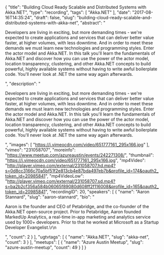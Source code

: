 {
  "title": "Building Cloud Ready Scalable and Distributed Systems with Akka.NET",
  "type": "recording",
  "tags": [
    "Akka.NET"
  ],
  "date": "2017-08-16T14:35:24",
  "draft": false,
  "slug": "building-cloud-ready-scalable-and-distributed-systems-with-akka-net",
  "abstract": "<p>Developers are living in exciting, but more demanding times - we're expected to create applications and services that can deliver better value faster, at higher volumes, with less downtime. And in order to meet these demands we must learn new technologies and programming styles. Enter the actor model and Akka.NET. In this talk you'll learn the fundamentals of Akka.NET and discover how you can use the power of the actor model, location transparency, clustering, and other Akka.NET concepts to build powerful, highly available systems without having to write awful boilerplate code. You'll never look at .NET the same way again afterwards.</p>",
  "description": "<p>Developers are living in exciting, but more demanding times - we're expected to create applications and services that can deliver better value faster, at higher volumes, with less downtime. And in order to meet these demands we must learn new technologies and programming styles. Enter the actor model and Akka.NET. In this talk you'll learn the fundamentals of Akka.NET and discover how you can use the power of the actor model, location transparency, clustering, and other Akka.NET concepts to build powerful, highly available systems without having to write awful boilerplate code. You'll never look at .NET the same way again afterwards.</p>",
  "images": [
    "https://i.vimeocdn.com/video/651777161_295x166.jpg"
  ],
  "vimeo": "231058707",
  "moreinfo": "https://www.meetup.com/azureaustin/events/242271308/",
  "thumbnail": "https://i.vimeocdn.com/video/651777161_295x166.jpg",
  "mp4Video": "http://player.vimeo.com/external/231058707.hd.mp4?s=0d8cc3166c70a5bf51f2e813cb4e87bda497eb7b&profile_id=174&oauth2_token_id=20985841",
  "mp4VideoLow": "http://player.vimeo.com/external/231058707.sd.mp4?s=ba2b2cf356a584b06065f89080d608ff2f116008&profile_id=165&oauth2_token_id=20985841",
  "recordingID": 20,
  "speakers": [
    {
      "name": "Aaron Stannard",
      "slug": "aaron-stannard",
      "bio": "<p>Aaron is the founder and CEO of Petabridge, and the co-founder of the Akka.NET open-source project. Prior to Petabridge, Aaron founded MarkedUp Analytics, a real-time in-app marketing and analytics service used by 1000+ developers. Prior to that he worked at Microsoft as a Startup Developer Evangelist.\r\n</p>",
      "count": 2
    }
  ],
  "ugtvtags": [
    {
      "name": "Akka.NET",
      "slug": "akka-net",
      "count": 3
    }
  ],
  "meetups": [
    {
      "name": "Azure Austin Meetup",
      "slug": "azure-austin-meetup",
      "count": 49
    }
  ]
}